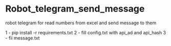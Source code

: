 # Robot_telegram_send_message
robot telegram for read numbers from excel and send message to them

1 - pip install -r requirements.txt
2 - fill config.txt with api_ad and api_hash
3 - fii message.txt
